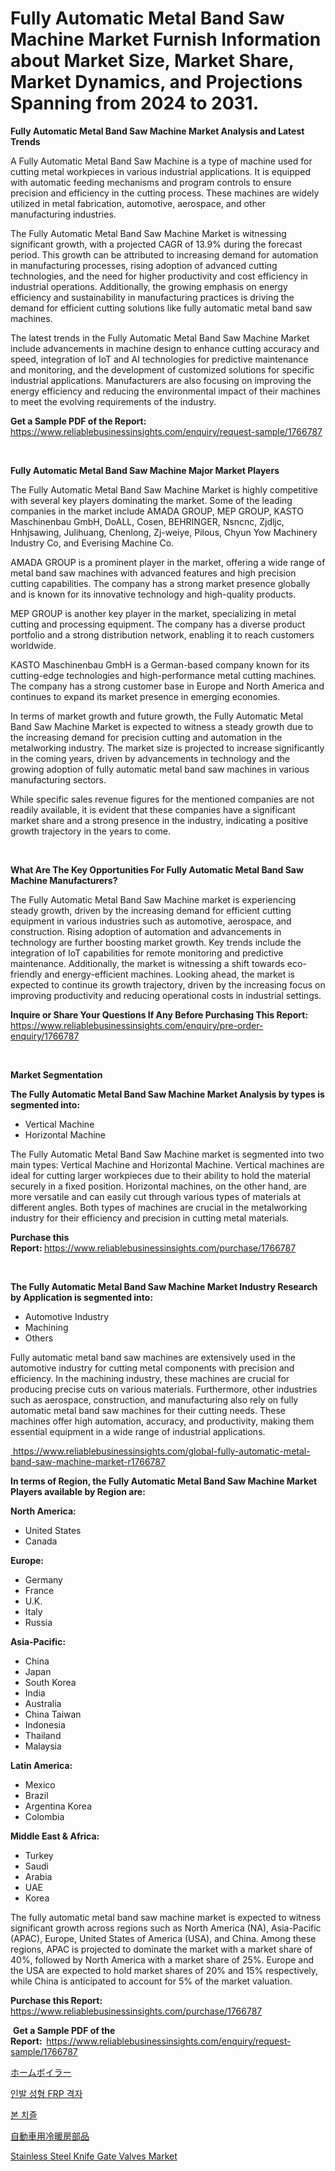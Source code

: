 <p><h1>Fully Automatic Metal Band Saw Machine Market Furnish Information about Market Size, Market Share, Market Dynamics, and Projections Spanning from 2024 to 2031.</h1></p><p><strong>Fully Automatic Metal Band Saw Machine Market Analysis and Latest Trends</strong></p>
<p><p>A Fully Automatic Metal Band Saw Machine is a type of machine used for cutting metal workpieces in various industrial applications. It is equipped with automatic feeding mechanisms and program controls to ensure precision and efficiency in the cutting process. These machines are widely utilized in metal fabrication, automotive, aerospace, and other manufacturing industries.</p><p>The Fully Automatic Metal Band Saw Machine Market is witnessing significant growth, with a projected CAGR of 13.9% during the forecast period. This growth can be attributed to increasing demand for automation in manufacturing processes, rising adoption of advanced cutting technologies, and the need for higher productivity and cost efficiency in industrial operations. Additionally, the growing emphasis on energy efficiency and sustainability in manufacturing practices is driving the demand for efficient cutting solutions like fully automatic metal band saw machines.</p><p>The latest trends in the Fully Automatic Metal Band Saw Machine Market include advancements in machine design to enhance cutting accuracy and speed, integration of IoT and AI technologies for predictive maintenance and monitoring, and the development of customized solutions for specific industrial applications. Manufacturers are also focusing on improving the energy efficiency and reducing the environmental impact of their machines to meet the evolving requirements of the industry.</p></p>
<p><strong>Get a Sample PDF of the Report:&nbsp;</strong> <a href="https://www.reliablebusinessinsights.com/enquiry/request-sample/1766787">https://www.reliablebusinessinsights.com/enquiry/request-sample/1766787</a></p>
<p>&nbsp;</p>
<p><strong>Fully Automatic Metal Band Saw Machine Major Market Players</strong></p>
<p><p>The Fully Automatic Metal Band Saw Machine Market is highly competitive with several key players dominating the market. Some of the leading companies in the market include AMADA GROUP, MEP GROUP, KASTO Maschinenbau GmbH, DoALL, Cosen, BEHRINGER, Nsncnc, Zjdljc, Hnhjsawing, Julihuang, Chenlong, Zj-weiye, Pilous, Chyun Yow Machinery Industry Co, and Everising Machine Co.</p><p>AMADA GROUP is a prominent player in the market, offering a wide range of metal band saw machines with advanced features and high precision cutting capabilities. The company has a strong market presence globally and is known for its innovative technology and high-quality products.</p><p>MEP GROUP is another key player in the market, specializing in metal cutting and processing equipment. The company has a diverse product portfolio and a strong distribution network, enabling it to reach customers worldwide.</p><p>KASTO Maschinenbau GmbH is a German-based company known for its cutting-edge technologies and high-performance metal cutting machines. The company has a strong customer base in Europe and North America and continues to expand its market presence in emerging economies.</p><p>In terms of market growth and future growth, the Fully Automatic Metal Band Saw Machine Market is expected to witness a steady growth due to the increasing demand for precision cutting and automation in the metalworking industry. The market size is projected to increase significantly in the coming years, driven by advancements in technology and the growing adoption of fully automatic metal band saw machines in various manufacturing sectors.</p><p>While specific sales revenue figures for the mentioned companies are not readily available, it is evident that these companies have a significant market share and a strong presence in the industry, indicating a positive growth trajectory in the years to come.</p></p>
<p>&nbsp;</p>
<p><strong>What Are The Key Opportunities For Fully Automatic Metal Band Saw Machine Manufacturers?</strong></p>
<p><p>The Fully Automatic Metal Band Saw Machine market is experiencing steady growth, driven by the increasing demand for efficient cutting equipment in various industries such as automotive, aerospace, and construction. Rising adoption of automation and advancements in technology are further boosting market growth. Key trends include the integration of IoT capabilities for remote monitoring and predictive maintenance. Additionally, the market is witnessing a shift towards eco-friendly and energy-efficient machines. Looking ahead, the market is expected to continue its growth trajectory, driven by the increasing focus on improving productivity and reducing operational costs in industrial settings.</p></p>
<p><strong>Inquire or Share Your Questions If Any Before Purchasing This Report:</strong> <a href="https://www.reliablebusinessinsights.com/enquiry/pre-order-enquiry/1766787">https://www.reliablebusinessinsights.com/enquiry/pre-order-enquiry/1766787</a></p>
<p>&nbsp;</p>
<p><strong>Market Segmentation</strong></p>
<p><strong>The Fully Automatic Metal Band Saw Machine Market Analysis by types is segmented into:</strong></p>
<p><ul><li>Vertical Machine</li><li>Horizontal Machine</li></ul></p>
<p><p>The Fully Automatic Metal Band Saw Machine market is segmented into two main types: Vertical Machine and Horizontal Machine. Vertical machines are ideal for cutting larger workpieces due to their ability to hold the material securely in a fixed position. Horizontal machines, on the other hand, are more versatile and can easily cut through various types of materials at different angles. Both types of machines are crucial in the metalworking industry for their efficiency and precision in cutting metal materials.</p></p>
<p><strong>Purchase this Report:&nbsp;</strong><a href="https://www.reliablebusinessinsights.com/purchase/1766787">https://www.reliablebusinessinsights.com/purchase/1766787</a></p>
<p>&nbsp;</p>
<p><strong>The Fully Automatic Metal Band Saw Machine Market Industry Research by Application is segmented into:</strong></p>
<p><ul><li>Automotive Industry</li><li>Machining</li><li>Others</li></ul></p>
<p><p>Fully automatic metal band saw machines are extensively used in the automotive industry for cutting metal components with precision and efficiency. In the machining industry, these machines are crucial for producing precise cuts on various materials. Furthermore, other industries such as aerospace, construction, and manufacturing also rely on fully automatic metal band saw machines for their cutting needs. These machines offer high automation, accuracy, and productivity, making them essential equipment in a wide range of industrial applications.</p></p>
<p><a href="https://www.reliablebusinessinsights.com/global-fully-automatic-metal-band-saw-machine-market-r1766787">&nbsp;https://www.reliablebusinessinsights.com/global-fully-automatic-metal-band-saw-machine-market-r1766787</a></p>
<p><strong>In terms of Region, the Fully Automatic Metal Band Saw Machine Market Players available by Region are:</strong></p>
<p>
    <p> <strong> North America: </strong>
        <ul>
            <li>United States</li>
            <li>Canada</li>
        </ul>
        </p> 
    <p> <strong> Europe: </strong>
        <ul>
            <li>Germany</li>
            <li>France</li>
            <li>U.K.</li>
            <li>Italy</li>
            <li>Russia</li>
        </ul>
        </p> 
    <p> <strong> Asia-Pacific: </strong>
        <ul>
            <li>China</li>
            <li>Japan</li>
            <li>South Korea</li>
            <li>India</li>
            <li>Australia</li>
            <li>China Taiwan</li>
            <li>Indonesia</li>
            <li>Thailand</li>
            <li>Malaysia</li>
        </ul>
        </p> 
    <p> <strong> Latin America: </strong>
        <ul>
            <li>Mexico</li>
            <li>Brazil</li>
            <li>Argentina Korea</li>
            <li>Colombia</li>
        </ul>
        </p> 
    <p> <strong> Middle East & Africa: </strong>
        <ul>
            <li>Turkey</li>
            <li>Saudi</li>
            <li>Arabia</li>
            <li>UAE</li>
            <li>Korea</li>
        </ul>
    </p>
    </p>
<p><p>The fully automatic metal band saw machine market is expected to witness significant growth across regions such as North America (NA), Asia-Pacific (APAC), Europe, United States of America (USA), and China. Among these regions, APAC is projected to dominate the market with a market share of 40%, followed by North America with a market share of 25%. Europe and the USA are expected to hold market shares of 20% and 15% respectively, while China is anticipated to account for 5% of the market valuation.</p></p>
<p><strong>Purchase this Report: </strong><a href="https://www.reliablebusinessinsights.com/purchase/1766787">https://www.reliablebusinessinsights.com/purchase/1766787</a></p>
<p>&nbsp;<strong>Get a Sample PDF of the Report:&nbsp;&nbsp;</strong><a href="https://www.reliablebusinessinsights.com/enquiry/request-sample/1766787">https://www.reliablebusinessinsights.com/enquiry/request-sample/1766787</a></p>
<p><strong></strong></p>
<p><p><a href="https://github.com/laurenreichert/Market-Research-Report-List-2/blob/main/3607574162828.md">ホームボイラー</a></p><p><a href="https://github.com/Wesleyeilly8796202/Market-Research-Report-List-1/blob/main/3064392175275.md">인발 성형 FRP 격자</a></p><p><a href="https://github.com/fatmarawatan39/Market-Research-Report-List-1/blob/main/7023502175274.md">본 치즐</a></p><p><a href="https://github.com/vtbvgl20191192/Market-Research-Report-List-2/blob/main/7607794162827.md">自動車用冷暖房部品</a></p><p><a href="https://github.com/Glendatilghmankmgz0rbhwpy/Market-Research-Report-List-3/blob/main/stainless-steel-knife-gate-valves-market.md">Stainless Steel Knife Gate Valves Market</a></p></p>